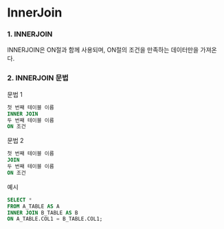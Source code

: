 # InnerJoin

### 1. INNERJOIN   
INNERJOIN은 ON절과 함께 사용되며, ON절의 조건을 만족하는 데이터만을 가져온다.   

### 2. INNERJOIN 문법    
문법 1   
``` SQL
첫 번째 테이블 이름
INNER JOIN 
두 번째 테이블 이름
ON 조건
```
문법 2   
``` SQL
첫 번째 테이블 이름
JOIN 
두 번째 테이블 이름
ON 조건
```

예시
```sql
SELECT * 
FROM A_TABLE AS A 
INNER JOIN B_TABLE AS B 
ON A_TABLE.COL1 = B_TABLE.COL1;
```
